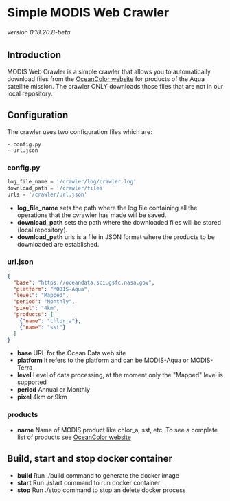 # Simple MODIS Web Crawler
###### version 0.18.20.8-beta

## Introduction

MODIS Web Crawler is a simple crawler that allows you to automatically download files from the [OceanColor website](https://oceancolor.gsfc.nasa.gov/) for products of the Aqua satellite mission. The crawler ONLY downloads those files that are not in our local repository.

## Configuration

The crawler uses two configuration files which are:

```
- config.py
- url.json
```

### config.py

```python
log_file_name = '/crawler/log/crawler.log'
download_path = '/crawler/files'
urls = '/crawler/url.json'
```
- **log_file_name** sets the path where the log file containing all the operations that the cvrawler has made will be saved.
- **download_path** sets the path where the downloaded files will be stored (local repository).
- **download_path** urls is a file in JSON format where the products to be downloaded are established.

### url.json
```json
{
  "base": "https://oceandata.sci.gsfc.nasa.gov",
  "platform": "MODIS-Aqua",
  "level": "Mapped",
  "period": "Monthly",
  "pixel": "4km",
  "products": [
    {"name": "chlor_a"},
    {"name": "sst"}
  ]
}
```

- **base** URL for the Ocean Data web site
- **platform** It refers to the platform and can be MODIS-Aqua or MODIS-Terra
- **level** Level of data processing, at the moment only the "Mapped" level is supported
- **period** Annual or Monthly
- **pixel** 4km or 9km

### products
- **name** Name of MODIS product like chlor_a, sst, etc. To see a complete list of products see [OceanColor website](https://oceancolor.gsfc.nasa.gov/)

## Build, start and stop docker container

- **build** Run ./build command to generate the docker image
- **start** Run ./start command to run docker container
- **stop** Run ./stop command to stop an delete docker process

